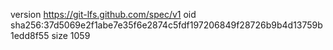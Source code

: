 version https://git-lfs.github.com/spec/v1
oid sha256:37d5069e2f1abe7e35f6e2874c5fdf197206849f28726b9b4d13759b1edd8f55
size 1059
